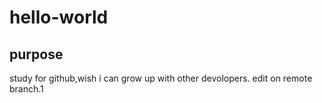 # hello-world
## purpose
study for github,wish i can grow up with other devolopers.
edit on remote branch.1
